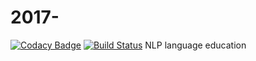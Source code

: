 # 2017-

[![Codacy Badge](https://api.codacy.com/project/badge/Grade/deb086d62a24492d9cb34ad986193d79)](https://www.codacy.com/app/parksjin01/2017-?utm_source=github.com&utm_medium=referral&utm_content=parksjin01/2017-&utm_campaign=badger)
[![Build Status](https://travis-ci.org/parksjin01/2017-.svg?branch=master)](https://travis-ci.org/parksjin01/2017-)
NLP language education
